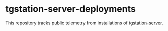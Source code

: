 # tgstation-server-deployments

This repository tracks public telemetry from installations of [tgstation-server](https://github.com/tgstation/tgstation-server).

